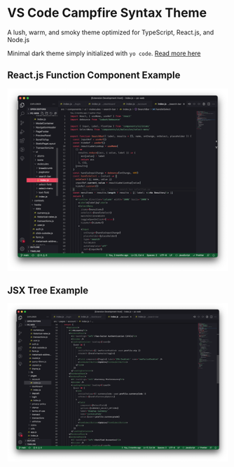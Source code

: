 # VS Code Campfire Syntax Theme
A lush, warm, and smoky theme optimized for TypeScript, React.js, and Node.js

Minimal dark theme simply initialized with `yo code`. [Read more here](https://vscode.readthedocs.io/en/latest/extensions/yocode/)

## React.js Function Component Example
![react-js-screenshot](https://github.com/NicholasMorrison/vscode-campfire-theme/blob/main/assets/images/react-js-screenshot.png?raw=true)

## JSX Tree Example
![jsx-screenshot](https://github.com/NicholasMorrison/vscode-campfire-theme/blob/main/assets/images/jsx-screenshot.png?raw=true)

